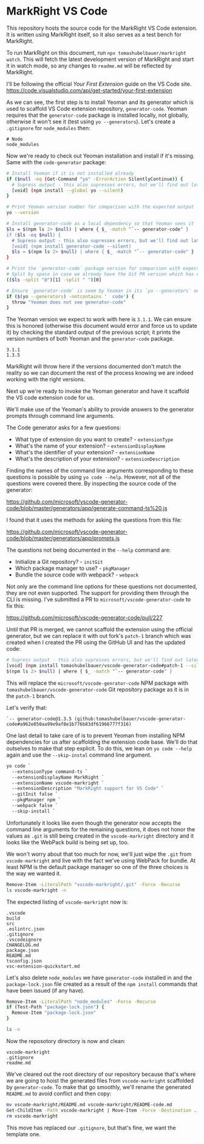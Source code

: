 # MarkRight VS Code

This repository hosts the source code for the MarkRight VS Code extension. It is
written using MarkRight itself, so it also serves as a test bench for MarkRight.

To run MarkRight on this document, run `npx tomashubelbauer/markright watch`.
This will fetch the latest development version of MarkRight and start it in
watch mode, so any changes to `readme.md` will be reflected by MarkRight.

I'll be following the official *Your First Extension* guide on the VS Code site.
https://code.visualstudio.com/api/get-started/your-first-extension

As we can see, the first step is to install Yeoman and its generator which is
used to scaffold VS Code extension repository, `generator-code`. Yeoman requires
that the `generator-code` package is installed locally, not globally, otherwise
it won't see it (test using `yo --generators`). Let's create a `.gitignore` for
`node_modules` then:

```shell .gitignore
# Node
node_modules
```

Now we're ready to check out Yeoman installation and install if it's missing.
Same with the `code-generator` package:

```sh
# Install Yeoman if it is not installed already
if ($null -eq (Get-Command "yo" -ErrorAction SilentlyContinue)) {
  # Supress output - this also supresses errors, but we'll find out later anyway
  [void] (npm install --global yo --silent)
}

# Print Yeoman version number for comparison with the expected output
yo --version

# Install generator-code as a local dependency so that Yeoman sees it
$ls = $(npm ls 2> $null) | where { $_ -match "`-- generator-code" }
if ($ls -eq $null) {
  # Supress output - this also supresses errors, but we'll find out later anyway
  [void] (npm install generator-code --silent)
  $ls = $(npm ls 2> $null) | where { $_ -match "`-- generator-code" }
}

# Print the `generator-code` package version for comparison with expected output
# Split by space in case we already have the Git PR version which has extra info
(($ls -split "@")[1] -split " ")[0]

# Ensure `generator-code` is seem by Yeoman in its `yo --generators` output
if ($(yo --generators) -notcontains '  code') {
  throw "Yeoman does not see generator-code"
}
```

The Yeoman version we expect to work with here is `3.1.1`. We can ensure this is
honored (otherwise this document would error and force us to update it) by
checking the standard output of the previous script; it prints the version
numbers of both Yeoman and the `generator-code` package.

```stdout
3.1.1
1.3.5
```

MarkRight will throw here if the versions documented don't match the reality so
we can document the rest of the process knowing we are indeed working with the
right versions.

Next up we're ready to invoke the Yeoman generator and have it scaffold the VS
code extension code for us.

We'll make use of the Yeoman's ability to provide answers to the generator
prompts through command line arguments.

The Code generator asks for a few questions:

- What type of extension do you want to create? - `extensionType`
- What's the name of your extension? - `extensionDisplayName`
- What's the identifier of your extension? - `extensionName`
- What's the description of your extension? - `extensionDescription`

Finding the names of the command line arguments corresponding to these questions
is possible by using `yo code --help`. However, not all of the questions were
covered there. By inspecting the source code of the generator:

https://github.com/microsoft/vscode-generator-code/blob/master/generators/app/generate-command-ts%20.js

I found that it uses the methods for asking the questions from this file:

https://github.com/microsoft/vscode-generator-code/blob/master/generators/app/prompts.js

The questions not being documented in the `--help` command are:

- Initialize a Git repository? - `initGit`
- Which package manager to use? - `pkgManager`
- Bundle the source code with webpack? - `webpack`

Not only are the command line options for these questions not documented, they
are not even supported. The support for providing them through the CLI is
missing. I've submitted a PR to `microsoft/vscode-generator-code` to fix this:

https://github.com/microsoft/vscode-generator-code/pull/227

Until that PR is merged, we cannot scaffold the extension using the official
generator, but we can replace it with out fork's `patch-1` branch which was
created when I created the PR using the GitHub UI and has the updated code:

```sh
# Supress output - this also supresses errors, but we'll find out later anyway
[void] (npm install tomashubelbauer/vscode-generator-code#patch-1 --silent)
$(npm ls 2> $null) | where { $_ -match "`-- generator-code" }
```

This will replace the `microsoft/vscode-genrator-code` NPM package with
`tomashubelbauer/vscode-generator-code` Git repository package as it is in the
`patch-1` branch.

Let's verify that:

```stdout
`-- generator-code@1.3.5 (github:tomashubelbauer/vscode-generator-code#a962e050aa99e9af8e1b776b83df61966777f316)
```

One last detail to take care of is to prevent Yeoman from installing NPM
dependencies for us after scaffolding the extension code base. We'll do that
outselves to make that step explicit. To do this, we lean on `yo code --help`
again and use the `--skip-instal` command line argument.

```sh
yo code `
  --extensionType command-ts `
  --extensionDisplayName MarkRight `
  --extensionName vscode-markright `
  --extensionDescription "MarkRight support for VS Code" `
  --gitInit false `
  --pkgManager npm `
  --webpack false `
  --skip-install `

```

Unfortunately it looks like even though the generator now accepts the command
line arguments for the remaining questions, it does not honor the values as
`.git` is still being created in the `vscode-markright` directory and it looks
like the WebPack build is being set up, too.

We won't worry about that too much for now, we'll just wipe the `.git` from
`vscode-markright` and live with the fact we've using WebPack for bundle. At
least NPM is the default package manager so one of the three choices is the way
we wanted it.

```sh
Remove-Item -LiteralPath "vscode-markright/.git" -Force -Recurse
ls vscode-markright -n
```

The expected listing of `vscode-markright` now is:

```stdout
.vscode
build
src
.eslintrc.json
.gitignore
.vscodeignore
CHANGELOG.md
package.json
README.md
tsconfig.json
vsc-extension-quickstart.md
```

Let's also delete `node_modules` we have `generator-code` installed in and the
`package-lock.json` file created as a result of the `npm install` commands that
have been issued (if any have).

```sh
Remove-Item -LiteralPath "node_modules" -Force -Recurse
if (Test-Path "package-lock.json") {
  Remove-Item "package-lock.json"
}

ls -n
```

Now the reposotory directory is now and clean:

```stdout
vscode-markright
.gitignore
readme.md
```

We've cleared out the root directory of our repository because that's where we
are going to hoist the generated files from `vscode-markright` scaffolded by
`generator-code`. To make that go smoothly, we'll rename the generated
`README.md` to avoid conflict and then copy:

```sh
mv vscode-markright/README.md vscode-markright/README-code.md
Get-ChildItem -Path vscode-markright | Move-Item -Force -Destination .
rm vscode-markright
```

This move has replaced our `.gitignore`, but that's fine, we want the template
one.
